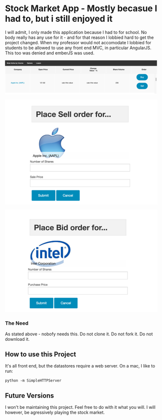 # Stock Market App - Mostly becasue I had to, but i still enjoyed it

I will admit, I only made this application because I had to for school. No body really has any use for it - and for that reason I lobbied hard to get the project changed. When my professor would not accomodate I lobbied for students to be allowed to use any front end MVC, in particular AngularJS. This too was denied and emberJS was used.

![Alt text](shots/grid.png?raw=true "Optional Title")

![Alt text](shots/apple.png?raw=true "Optional Title")

![Alt text](shots/intel.png?raw=true "Optional Title")

### The Need

As stated above - nobofy needs this. Do not clone it. Do not fork it. Do not download it.

## How to use this Project

It's all front end, but the datastores require a web server. On a mac, I like to run:
```
python -m SimpleHTTPServer
```



## Future Versions

I won't be maintaining this project. Feel free to do with it what you will. I will however, be agressively playing the stock market.